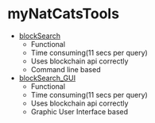 # myNatCatsTools
- [blockSearch](https://github.com/Juniorduc44/myNatCatsTools/blob/main/blockSearch.py)
  - Functional
  - Time consuming(11 secs per query)
  - Uses blockchain api correctly
  - Command line based
- [blockSearch_GUI](https://github.com/Juniorduc44/myNatCatsTools/blob/main/blockSearch_GUI.py)
  - Functional
  - Time consuming(11 secs per query)
  - Uses blockchain api correctly
  - Graphic User Interface based